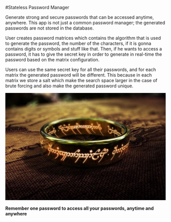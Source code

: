 #Stateless Password Manager

Generate strong and secure passwords that can be accessed anytime, anywhere. This app is not just a
common password manager; the generated passwords are not stored in the database.

User creates password matrices which contains the algorithm that is used to generate the password,
the number of the characters, if it is gonna contains digits or symbols and stuff like that. Then,
if he wants to access a password, it has to give the secret key in order to generate in real-time
the password based on the matrix configuration.

Users can use the same secret key for all their passwords, and for each matrix the generated password
will be different. This because in each matrix we store a salt which make the search space larger in
the case of brute forcing and also make the generated password unique.

![One to rule them all](project/static/images/lordoftherings.jpg)

**Remember one password to access all your passwords, anytime and anywhere**
